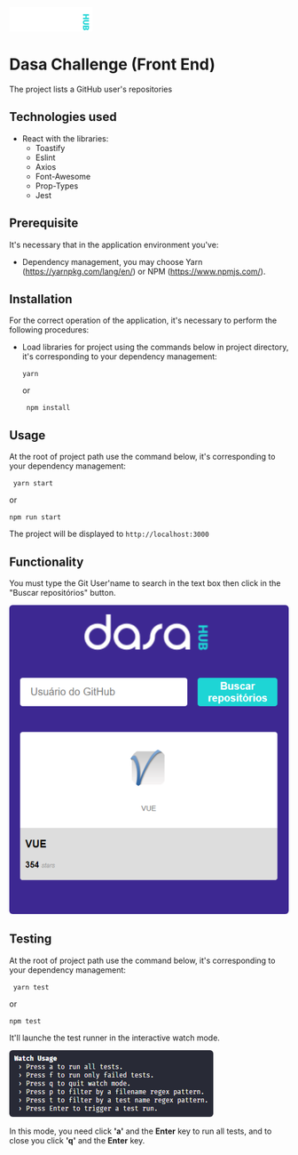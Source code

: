 ![Logo](src/assets/logoBorder.png)


# Dasa Challenge (Front End)
The project lists a GitHub user's repositories

## Technologies used
- React with the libraries:
  - Toastify
  - Eslint
  - Axios
  - Font-Awesome
  - Prop-Types
  - Jest

## Prerequisite
It's necessary that in the application environment you've:<br>

- Dependency management, you may choose Yarn (https://yarnpkg.com/lang/en/) or NPM (https://www.npmjs.com/).

## Installation
For the correct operation of the application, it's necessary to perform the following procedures:<br>

- Load libraries for project using the commands below in project directory, it's corresponding to your dependency management:

      yarn

  or

       npm install

## Usage
At the root of project path use the command below, it's corresponding to your dependency management:

     yarn start

or

    npm run start

The project will be displayed to `http://localhost:3000`

## Functionality
You must type the Git User'name to search in the text box then click in the "Buscar repositórios" button.

<div align="center">
  <img src="src/assets/Application.png" alt="Application's screen" style="border-radius: 6px;"/>
</div>

## Testing
At the root of project path use the command below, it's corresponding to your dependency management:

     yarn test

or

    npm test

It'll launche the test runner in the interactive watch mode.

<img src="src/assets/testesWatch.png" alt="Tests watch" style="border-radius: 6px;"/>

In this mode, you need click **'a'** and the **Enter** key to run all tests, and to close you click **'q'** and the **Enter** key.

